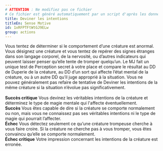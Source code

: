 ```yaml
---
# ATTENTION : Ne modifiez pas ce fichier
# Ce fichier est généré automatiquement par un script d'après les données du module Foundry VTT officiel et de sa traduction
title: Deviner les intentions
titleEn: Sense Motive
id: 1xRFPTFtWtGJ9ELw
group: actions
---
```

<p><span id="ctl00_MainContent_DetailedOutput">Vous tentez de déterminer si le comportement d’une créature est anormal. Vous désignez une créature et vous tentez de repérer des signes étranges dans son langage corporel, de la nervosité, ou d’autres indicateurs qui peuvent laisser penser qu’elle tente de tromper quelqu’un. Le MJ fait un unique test de Perception secret à votre place et compare le résultat au DD de Duperie de la créature, au DD d’un sort qui affecte l’état mental de la créature, ou à un autre DD qu’il juge approprié à la situation. Vous ne pouvez généralement pas refaire de tentative de Deviner les intentions de la même créature si la situation n’évolue pas significativement.<br><br><strong>Succès critique</strong> Vous devinez les véritables intentions de la créature et déterminez le type de magie mentale qui l'affecte éventuellement.<br><strong>Succès</strong> Vous êtes capable de dire si la créature se comporte normalement ou non, mais vous ne connaissez pas ses véritables intentions ni le type de magie qui pourrait l’affecter.<br><strong>Échec</strong> Vous détectez seulement ce qu’une créature trompeuse cherche à vous faire croire. Si la créature ne cherche pas à vous tromper, vous êtes convaincu qu’elle se comporte normalement.<br><strong>Échec critique</strong> Votre impression concernant les intentions de la créature est erronée.&nbsp;</span></p>
